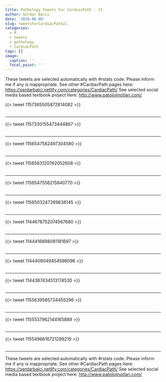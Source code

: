 ```yaml
---
title: Pathology Tweets For CardiacPath - 21
author: Serdar Balci
date: '2019-08-09'
slug: tweetsForCardiacPath21
categories:
  - R
  - tweets
  - pathology
  - CardiacPath
tags: []
image:
  caption: ''
  focal_point: ''
---
```



These tweets are selected automatically with #rstats code. Please inform me if any is inappropriate.
See other #CardiacPath pages here: https://serdarbalci.netlify.com/categories/CardiacPath/ 
See selected social media based textbook project here: http://www.patolojinotlari.com/

{{< tweet 1157365505872814082 >}}
<br>
<br>
<hr>
{{< tweet 1157330155473444867 >}}
<br>
<br>
<hr>
{{< tweet 1156547582497304580 >}}
<br>
<br>
<hr>
{{< tweet 1156563120762052608 >}}
<br>
<br>
<hr>
{{< tweet 1156547556215840770 >}}
<br>
<br>
<hr>
{{< tweet 1156503247269638145 >}}
<br>
<br>
<hr>
{{< tweet 1144678752074567680 >}}
<br>
<br>
<hr>
{{< tweet 1144416898081181697 >}}
<br>
<br>
<hr>
{{< tweet 1144408049454596096 >}}
<br>
<br>
<hr>
{{< tweet 1144387434513174530 >}}
<br>
<br>
<hr>
{{< tweet 1155639585734455296 >}}
<br>
<br>
<hr>
{{< tweet 1155537962144165889 >}}
<br>
<br>
<hr>
{{< tweet 1155496616721289219 >}}
<br>
<br>
<hr>


These tweets are selected automatically with #rstats code. Please inform me if any is inappropriate.
See other #CardiacPath pages here: https://serdarbalci.netlify.com/categories/CardiacPath/ 
See selected social media based textbook project here: http://www.patolojinotlari.com/
